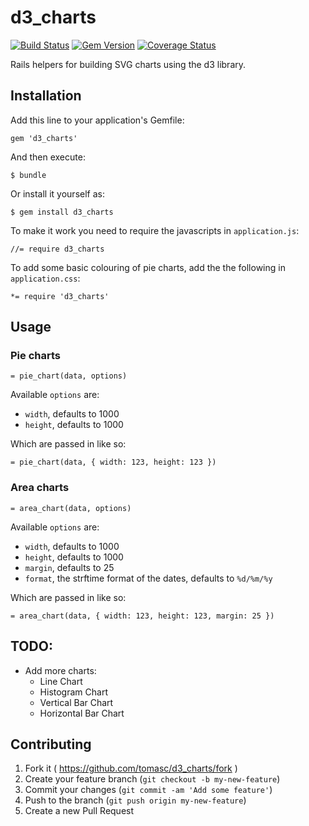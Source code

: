 # d3_charts

[![Build Status](https://travis-ci.org/tomasc/d3_charts.svg)](https://travis-ci.org/tomasc/d3_charts) [![Gem Version](https://badge.fury.io/rb/d3_charts.svg)](http://badge.fury.io/rb/d3_charts) [![Coverage Status](https://img.shields.io/coveralls/tomasc/d3_charts.svg)](https://coveralls.io/r/tomasc/d3_charts)

Rails helpers for building SVG charts using the d3 library.

## Installation

Add this line to your application's Gemfile:

    gem 'd3_charts'

And then execute:

    $ bundle

Or install it yourself as:

    $ gem install d3_charts

To make it work you need to require the javascripts in `application.js`:

    //= require d3_charts

To add some basic colouring of pie charts, add the the following in `application.css`:

    *= require 'd3_charts'

## Usage

### Pie charts

    = pie_chart(data, options)

Available `options` are:

* `width`, defaults to 1000
* `height`, defaults to 1000

Which are passed in like so:

    = pie_chart(data, { width: 123, height: 123 })

### Area charts

    = area_chart(data, options)

Available `options` are:

* `width`, defaults to 1000
* `height`, defaults to 1000
* `margin`, defaults to 25
* `format`, the strftime format of the dates, defaults to `%d/%m/%y`

Which are passed in like so:

    = area_chart(data, { width: 123, height: 123, margin: 25 })

## TODO:

* Add more charts:
  * Line Chart
  * Histogram Chart
  * Vertical Bar Chart
  * Horizontal Bar Chart

## Contributing

1. Fork it ( https://github.com/tomasc/d3_charts/fork )
2. Create your feature branch (`git checkout -b my-new-feature`)
3. Commit your changes (`git commit -am 'Add some feature'`)
4. Push to the branch (`git push origin my-new-feature`)
5. Create a new Pull Request
